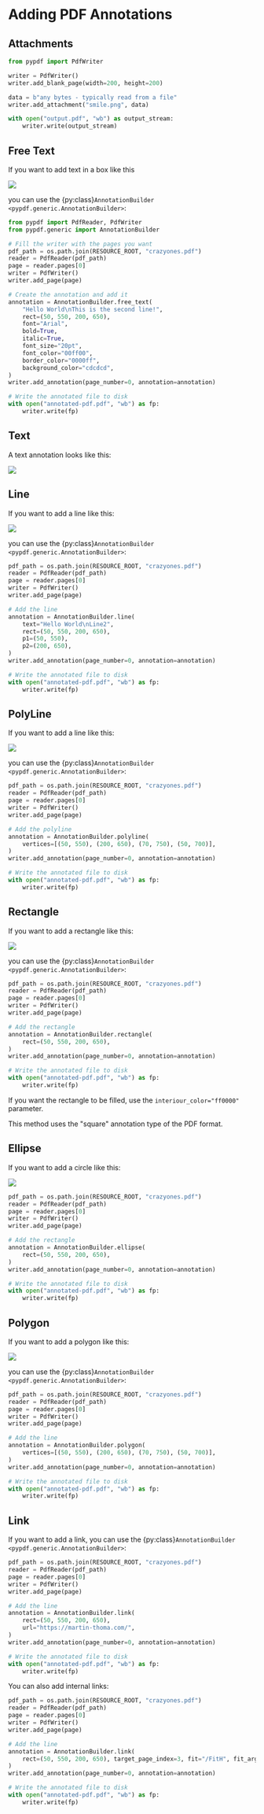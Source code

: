 # Adding PDF Annotations

## Attachments

```python
from pypdf import PdfWriter

writer = PdfWriter()
writer.add_blank_page(width=200, height=200)

data = b"any bytes - typically read from a file"
writer.add_attachment("smile.png", data)

with open("output.pdf", "wb") as output_stream:
    writer.write(output_stream)
```


## Free Text

If you want to add text in a box like this

![](free-text-annotation.png)

you can use the {py:class}`AnnotationBuilder <pypdf.generic.AnnotationBuilder>`:

```python
from pypdf import PdfReader, PdfWriter
from pypdf.generic import AnnotationBuilder

# Fill the writer with the pages you want
pdf_path = os.path.join(RESOURCE_ROOT, "crazyones.pdf")
reader = PdfReader(pdf_path)
page = reader.pages[0]
writer = PdfWriter()
writer.add_page(page)

# Create the annotation and add it
annotation = AnnotationBuilder.free_text(
    "Hello World\nThis is the second line!",
    rect=(50, 550, 200, 650),
    font="Arial",
    bold=True,
    italic=True,
    font_size="20pt",
    font_color="00ff00",
    border_color="0000ff",
    background_color="cdcdcd",
)
writer.add_annotation(page_number=0, annotation=annotation)

# Write the annotated file to disk
with open("annotated-pdf.pdf", "wb") as fp:
    writer.write(fp)
```

## Text

A text annotation looks like this:

![](text-annotation.png)

## Line

If you want to add a line like this:

![](annotation-line.png)

you can use the {py:class}`AnnotationBuilder <pypdf.generic.AnnotationBuilder>`:

```python
pdf_path = os.path.join(RESOURCE_ROOT, "crazyones.pdf")
reader = PdfReader(pdf_path)
page = reader.pages[0]
writer = PdfWriter()
writer.add_page(page)

# Add the line
annotation = AnnotationBuilder.line(
    text="Hello World\nLine2",
    rect=(50, 550, 200, 650),
    p1=(50, 550),
    p2=(200, 650),
)
writer.add_annotation(page_number=0, annotation=annotation)

# Write the annotated file to disk
with open("annotated-pdf.pdf", "wb") as fp:
    writer.write(fp)
```

## PolyLine

If you want to add a line like this:

![](annotation-polyline.png)

you can use the {py:class}`AnnotationBuilder <pypdf.generic.AnnotationBuilder>`:

```python
pdf_path = os.path.join(RESOURCE_ROOT, "crazyones.pdf")
reader = PdfReader(pdf_path)
page = reader.pages[0]
writer = PdfWriter()
writer.add_page(page)

# Add the polyline
annotation = AnnotationBuilder.polyline(
    vertices=[(50, 550), (200, 650), (70, 750), (50, 700)],
)
writer.add_annotation(page_number=0, annotation=annotation)

# Write the annotated file to disk
with open("annotated-pdf.pdf", "wb") as fp:
    writer.write(fp)
```

## Rectangle

If you want to add a rectangle like this:

![](annotation-square.png)

you can use the {py:class}`AnnotationBuilder <pypdf.generic.AnnotationBuilder>`:

```python
pdf_path = os.path.join(RESOURCE_ROOT, "crazyones.pdf")
reader = PdfReader(pdf_path)
page = reader.pages[0]
writer = PdfWriter()
writer.add_page(page)

# Add the rectangle
annotation = AnnotationBuilder.rectangle(
    rect=(50, 550, 200, 650),
)
writer.add_annotation(page_number=0, annotation=annotation)

# Write the annotated file to disk
with open("annotated-pdf.pdf", "wb") as fp:
    writer.write(fp)
```

If you want the rectangle to be filled, use the `interiour_color="ff0000"` parameter.

This method uses the "square" annotation type of the PDF format.


## Ellipse

If you want to add a circle like this:

![](annotation-circle.png)

```python
pdf_path = os.path.join(RESOURCE_ROOT, "crazyones.pdf")
reader = PdfReader(pdf_path)
page = reader.pages[0]
writer = PdfWriter()
writer.add_page(page)

# Add the rectangle
annotation = AnnotationBuilder.ellipse(
    rect=(50, 550, 200, 650),
)
writer.add_annotation(page_number=0, annotation=annotation)

# Write the annotated file to disk
with open("annotated-pdf.pdf", "wb") as fp:
    writer.write(fp)
```

## Polygon

If you want to add a polygon like this:

![](annotation-polygon.png)

you can use the {py:class}`AnnotationBuilder <pypdf.generic.AnnotationBuilder>`:

```python
pdf_path = os.path.join(RESOURCE_ROOT, "crazyones.pdf")
reader = PdfReader(pdf_path)
page = reader.pages[0]
writer = PdfWriter()
writer.add_page(page)

# Add the line
annotation = AnnotationBuilder.polygon(
    vertices=[(50, 550), (200, 650), (70, 750), (50, 700)],
)
writer.add_annotation(page_number=0, annotation=annotation)

# Write the annotated file to disk
with open("annotated-pdf.pdf", "wb") as fp:
    writer.write(fp)
```

## Link

If you want to add a link, you can use
the {py:class}`AnnotationBuilder <pypdf.generic.AnnotationBuilder>`:

```python
pdf_path = os.path.join(RESOURCE_ROOT, "crazyones.pdf")
reader = PdfReader(pdf_path)
page = reader.pages[0]
writer = PdfWriter()
writer.add_page(page)

# Add the line
annotation = AnnotationBuilder.link(
    rect=(50, 550, 200, 650),
    url="https://martin-thoma.com/",
)
writer.add_annotation(page_number=0, annotation=annotation)

# Write the annotated file to disk
with open("annotated-pdf.pdf", "wb") as fp:
    writer.write(fp)
```

You can also add internal links:

```python
pdf_path = os.path.join(RESOURCE_ROOT, "crazyones.pdf")
reader = PdfReader(pdf_path)
page = reader.pages[0]
writer = PdfWriter()
writer.add_page(page)

# Add the line
annotation = AnnotationBuilder.link(
    rect=(50, 550, 200, 650), target_page_index=3, fit="/FitH", fit_args=(123,)
)
writer.add_annotation(page_number=0, annotation=annotation)

# Write the annotated file to disk
with open("annotated-pdf.pdf", "wb") as fp:
    writer.write(fp)
```
